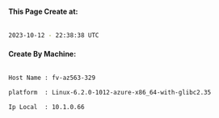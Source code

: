 
   
#### This Page Create at:

```bash

2023-10-12 - 22:38:38 UTC

```

#### Create By Machine:

```bash

Host Name : fv-az563-329

platform  : Linux-6.2.0-1012-azure-x86_64-with-glibc2.35

Ip Local  : 10.1.0.66

```

